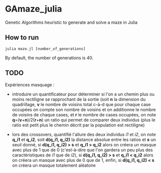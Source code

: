 # GAmaze_julia
Genetic Algorithms heuristic to generate and solve a maze in Julia

## How to run
```
julia maze.jl [number_of_generations]
```
By default, the number of generations is 40.

## TODO
Expériences masquage :
 * introduire un quantificateur pour déterminer si l'on a
   un chemin plus ou moins rectiligne se rapprochant de la sortie
   (soit **n** la dimension du quadrillage, **v** le nombre de voisins total c-à-d
   que pour chaque case occupées on compte son nombre de voisins et on additionne
   le nombre de voisins de chaque cases, et **r** le nombre de cases occupées,
   on note **q**=(**v**+**n**)/2(**r**+**n**) un ratio qui permet de comparer deux individus (plus
   le ratio est petit plus le chemin décrit par la population est rectiligne)

 * lors des crossovers, quantifié l'allure des deux individus _i1_ et _i2_, on note
   **q_i1** et **q_i2**, soit **d(q_i1, q_i2)** la distance absolue entre les ratios et **s** un
   seuil donné, si **d(q_i1, q_i2) > s** et **q_i1 > q_i2** alors on créera un masque avec
   plus de 1 que de 0 (c'est-à-dire que l'on gardera un peu plus des
   caractéristiques de _i1_ que de _i2_), si **d(q_i1, q_i2) > s** et **q_i1 < q_i2** alors
   on créera un masque avec plus de 0 que de 1, enfin, si **d(q_i1, q_i2) < s** on
   créera un masque totalement aléatoire
